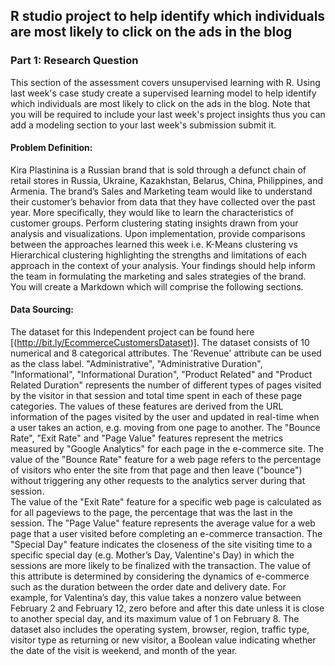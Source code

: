 ## R studio project to help identify which individuals are most likely to click on the ads in the blog

### Part 1: Research Question
This section of the assessment covers unsupervised learning with R.   Using last week's case study create a supervised learning model to help identify which individuals are most likely to click on the ads in the blog.   Note that you will be required to include your last week's project insights thus you can add a modeling section to your last week's submission submit it.  
 
#### Problem Definition:
Kira Plastinina is a Russian brand that is sold through a defunct chain of retail stores in Russia, Ukraine, Kazakhstan, Belarus, China, Philippines, and Armenia. The brand’s Sales and Marketing team would like to understand their customer’s behavior from data that they have collected over the past year. More specifically, they would like to learn the characteristics of customer groups.  Perform clustering stating insights drawn from your analysis and visualizations. Upon implementation, provide comparisons between the approaches learned this week i.e. K-Means clustering vs Hierarchical clustering highlighting the strengths and limitations of each approach in the context of your analysis.  Your findings should help inform the team in formulating the marketing and sales strategies of the brand.   
 You will create a Markdown which will comprise the following sections.    
  
 #### Data Sourcing: 
 The dataset for this Independent project can be found here [(http://bit.ly/EcommerceCustomersDataset)].   The dataset consists of 10 numerical and 8 categorical attributes. The 'Revenue' attribute can be used as the class label. "Administrative", "Administrative Duration", "Informational", "Informational Duration", "Product Related" and "Product Related Duration" represents the number of different types of pages visited by the visitor in that session and total time spent in each of these page categories. The values of these features are derived from the URL information of the pages visited by the user and updated in real-time when a user takes an action, e.g. moving from one page to another. 
  The "Bounce Rate", "Exit Rate" and "Page Value" features represent the metrics measured by "Google Analytics" for each page in the e-commerce site.  The value of the "Bounce Rate" feature for a web page refers to the percentage of visitors who enter the site from that page and then leave ("bounce") without triggering any other requests to the analytics server during that session.  
  The value of the "Exit Rate" feature for a specific web page is calculated as for all pageviews to the page, the percentage that was the last in the session. The "Page Value" feature represents the average value for a web page that a user visited before completing an e-commerce transaction.  The "Special Day" feature indicates the closeness of the site visiting time to a specific special day (e.g. Mother’s Day, Valentine's Day) in which the sessions are more likely to be finalized with the transaction. 
  The value of this attribute is determined by considering the dynamics of e-commerce such as the duration between the order date and delivery date. For example, for Valentina’s day, this value takes a nonzero value between February 2 and February 12, zero before and after this date unless it is close to another special day, and its maximum value of 1 on February 8.  The dataset also includes the operating system, browser, region, traffic type, visitor type as returning or new visitor, a Boolean value indicating whether the date of the visit is weekend, and month of the year.

